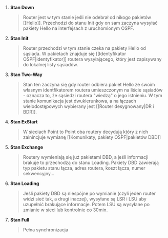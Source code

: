 1. **Stan Down**
   >Router jest w tym stanie jeśli nie odebrał od nikogo pakietów [[Hello]]. Przechodzi do stanu Init gdy on sam zaczyna wysyłać pakiety Hello na interfejsach z uruchomionym OSPF.
2. **Stan Init**
   >Router przechodzi w tym stanie czeka na pakiety Hello od sąsiada. W pakietach znajduje się [[Identyfikator OSPF|identyfikator]] routera wysyłającego, który jest zapisywany do lokalnej listy sąsiadów. 
3. **Stan Two-Way**
   >Stan ten zaczyna się gdy router odbiera pakiet Hello ze swoim własnym identfikatorem routera umieszczonym na liście sąsiadów - oznacza to, że sąsiedzi routera "wiedzą" o jego istnieniu. W tym stanie komunikacja jest dwukierunkowa, a na łączach wielodostępowych wybierany jest [[Router desygnowany|DR i BDR]].
4. **Stan ExStart**
   >W sieciach Point to Point oba routery decydują który z nich zainincjuje wymianę [[Komunikaty, pakiety OSPF|pakietów DBD]] 
5. **Stan Exchange**
   >Routery wymieniają się już pakietami DBD, a jeśli informacji brakuje to przechodzą do stanu Loading. Pakiety DBD zawierają typ pakietu stanu łącza, adres routera, koszt łącza, numer sekwencyjny...
6. **Stan Loading**
   >Jeśli pakiety DBD są niespójne po wymianie (czyli jeden router widzi sieć tak, a drugi inaczej), wysyłane są LSR i LSU aby uzupełnić brakujące informacje. Potem LSU są wysyłane po zmianie w sieci lub kontrolnie co 30min.
7. **Stan Full**
   >Pełna synchronizacja